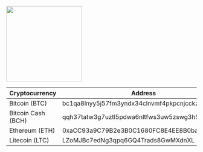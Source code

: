 <img src="https://i.ibb.co/fQ0yvy4/Anime-Girl-Donation-450.png" width="200"></a>
<br />

| Cryptocurrency | Address |
| --- | --- |
| Bitcoin (BTC) | bc1qa8lnyy5j57fm3yndx34clnvmf4pkpcnjcckzc5 |
| Bitcoin Cash (BCH) | qqh37tatw3g7uztl5pdwa6nltfws3uw5zswg3h5xch |
| Ethereum (ETH)| 0xaCC93a9C79B2e3B0C1680FC8E4EE8B0baf09C3C6 |
| Litecoin (LTC) | LZoMJBc7edNg3qpq6GQ4Trads8GwMXdnXL |

